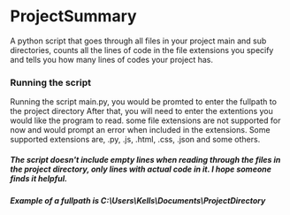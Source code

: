 # ProjectSummary
A python script that goes through all files in your project main and sub directories, counts all the lines of code in the file extensions you specify and tells you how many lines of codes your project has.

### Running the script
Running the script main.py, you would be promted to enter the fullpath to the project directory
After that, you will need to enter the extentions you would like the program to read. some file extensions are not supported for now and would prompt an error when included in the extensions. Some supported extensions are, .py, .js, .html, .css, .json and some others.

##### The script doesn't include empty lines when reading through the files in the project directory, only lines with actual code in it. I hope someone finds it helpful.

##### Example of a fullpath is C:\Users\Kells\Documents\ProjectDirectory